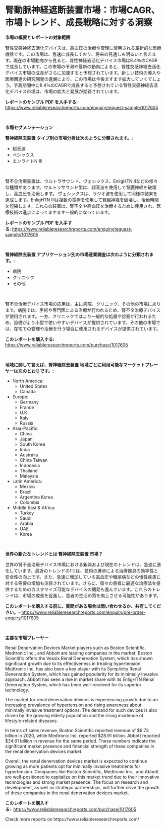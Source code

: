 <p><h1>腎動脈神経遮断装置市場：市場CAGR、市場トレンド、成長戦略に対する洞察</h1></p><p><strong>市場の概要とレポートの対象範囲</strong></p>
<p><p>腎性交感神経去活化デバイスは、高血圧の治療や管理に使用される革新的な医療機器です。この市場は、急速に成長しており、将来の見通しも明るいと言えます。現在の市場動向から見ると、腎性神経去活化デバイス市場は8.4％のCAGRで成長しています。この市場の予測や最新の動向によると、腎性交感神経去活化デバイス市場の成長がさらに加速すると予想されています。新しい技術の導入や医療関連の研究開発の進展により、この市場は今後ますます拡大していくでしょう。予測期間中に8.4％のCAGRで成長すると予想されている腎性交感神経去活化デバイス市場は、市場の拡大と発展が期待されています。</p></p>
<p><strong>レポートのサンプル PDF を入手する:</strong> <a href="https://www.reliableresearchreports.com/enquiry/request-sample/1017605">https://www.reliableresearchreports.com/enquiry/request-sample/1017605</a></p>
<p>&nbsp;</p>
<p><strong>市場セグメンテーション</strong></p>
<p><strong>腎神経除去装置 タイプ別の市場分析は次のように分類されます。:</strong></p>
<p><ul><li>超音波</li><li>ベシックス</li><li>エンライトN Ⅲ</li></ul></p>
<p>&nbsp;</p>
<p><p>腎不全治療装置は、ウルトラサウンド、ヴェシックス、EnligHTNⅢなどの様々な種類があります。ウルトラサウンド型は、超音波を使用して腎臓神経を破壊し、高血圧を治療します。 ヴェシックスは、ラジオ波を使用して同様の結果を達成します。EnligHTN Ⅲは複数の電極を使用して腎臓神経を破壊し、治療時間を短縮します。これらの装置は、腎不全や高血圧を治療するために使用され、医療技術の進歩によってますます一般的になっています。</p></p>
<p><strong>レポートのサンプル PDF を入手する:</strong>&nbsp;<a href="https://www.reliableresearchreports.com/enquiry/request-sample/1017605">https://www.reliableresearchreports.com/enquiry/request-sample/1017605</a></p>
<p>&nbsp;</p>
<p><strong> 腎神経除去装置 アプリケーション別の市場産業調査は次のように分類されます。:</strong></p>
<p><ul><li>病院</li><li>クリニック</li><li>その他</li></ul></p>
<p>&nbsp;</p>
<p><p>腎不全治療デバイス市場の応用は、主に病院、クリニック、その他の市場にあります。病院では、手術や専門医による治療が行われるため、腎不全治療デバイスが使用されます。一方、クリニックではより一般的な処置や診察が行われるため、設備がより小型で使いやすいデバイスが提供されています。その他の市場では、在宅での管理や治療を行う場合に使用されるデバイスが提供されています。</p></p>
<p><strong>このレポートを購入する:</strong>&nbsp; <a href="https://www.reliableresearchreports.com/purchase/1017605">https://www.reliableresearchreports.com/purchase/1017605</a></p>
<p>&nbsp;</p>
<p><strong>地域に関して言えば、腎神経除去装置 地域ごとに利用可能なマーケットプレーヤーは次のとおりです。:</strong></p>
<p><ul>
    <li>
        North America:
        <ul>
            <li>United States</li>
            <li>Canada</li>
        </ul>
    </li>
    <li>
        Europe:
        <ul>
            <li>Germany</li>
            <li>France</li>
            <li>U.K.</li>
            <li>Italy</li>
            <li>Russia</li>
        </ul>
    </li>
    <li>
        Asia-Pacific:
        <ul>
            <li>China</li>
            <li>Japan</li>
            <li>South Korea</li>
            <li>India</li>
            <li>Australia</li>
            <li>China Taiwan</li>
            <li>Indonesia</li>
            <li>Thailand</li>
            <li>Malaysia</li>
        </ul>
    </li>
    <li>
        Latin America:
        <ul>
            <li>Mexico</li>
            <li>Brazil</li>
            <li>Argentina Korea</li>
            <li>Colombia</li>
        </ul>
    </li>
    <li>
        Middle East & Africa:
        <ul>
            <li>Turkey</li>
            <li>Saudi</li>
            <li>Arabia</li>
            <li>UAE</li>
            <li>Korea</li>
        </ul>
    </li>
    </ul></p>
<p>&nbsp;</p>
<p><strong>世界の新たなトレンドとは 腎神経除去装置 市場？</strong></p>
<p><p>世界の腎不全治療デバイス市場における新興および現在のトレンドは、急速に進化しています。最近のトレンドの1つは、技術の進歩による治療器具の効率性と安全性の向上です。また、急速に増加している高血圧や糖尿病などの慢性疾患に対する需要の増加も注目されています。さらに、個々の患者に最適な治療法を提供するためのカスタマイズ可能なデバイスの開発も進んでいます。これらのトレンドは、市場の成長を促進し、患者の生活の質を向上させる可能性があります。</p></p>
<p><strong>このレポートを購入する前に、質問がある場合は問い合わせるか、共有してください。</strong>- <a href="https://www.reliableresearchreports.com/enquiry/pre-order-enquiry/1017605">https://www.reliableresearchreports.com/enquiry/pre-order-enquiry/1017605</a></p>
<p>&nbsp;</p>
<p><strong>主要な市場プレーヤー</strong></p>
<p><p>Renal Denervation Devices Market players such as Boston Scientific, Medtronic Inc., and Abbott are leading companies in the market. Boston Scientific offers the Vessix Renal Denervation System, which has shown significant growth due to its effectiveness in treating hypertension. Medtronic Inc. has also been a key player with its Symplicity Renal Denervation System, which has gained popularity for its minimally invasive approach. Abbott has seen a rise in market share with its EnligHTN Renal Denervation System, which has been well-received for its superior technology.</p><p>The market for renal denervation devices is experiencing growth due to an increasing prevalence of hypertension and rising awareness about minimally invasive treatment options. The demand for such devices is also driven by the growing elderly population and the rising incidence of lifestyle-related diseases.</p><p>In terms of sales revenue, Boston Scientific reported revenue of $9.73 billion in 2020, while Medtronic Inc. reported $28.91 billion. Abbott reported $34.61 billion in revenue for the same period. These numbers indicate the significant market presence and financial strength of these companies in the renal denervation devices market.</p><p>Overall, the renal denervation devices market is expected to continue growing as more patients opt for minimally invasive treatments for hypertension. Companies like Boston Scientific, Medtronic Inc., and Abbott are well-positioned to capitalize on this market trend due to their innovative technologies and strong market presence. The focus on research and development, as well as strategic partnerships, will further drive the growth of these companies in the renal denervation devices market.</p></p>
<p><strong>このレポートを購入する:</strong>&nbsp;&nbsp;<a href="https://www.reliableresearchreports.com/purchase/1017605">https://www.reliableresearchreports.com/purchase/1017605</a></p>
<p>Check more reports on https://www.reliableresearchreports.com/</p>